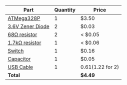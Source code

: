 
Part						| Quantity	| Price          
----------------------------|-----------|-----------
[ATMega328P][m328]			| 1			|   $3.50
[3.6V Zener Diode][zener]	| 2			|   $0.03
[68Ω resistor][r68]			| 2			| < $0.05 
[1.7kΩ resistor][r1.7k]		| 1			| < $0.06
[Switch][switch]			| 1			|   $0.16
[Capacitor][01ufcap]		| 1			|   $0.05
[USB Cable][usb]			| 1			|   $0.61 ($1.22 for 2)
**Total**					| 			| **$4.49**

[m328]:   http://www.mouser.com/ProductDetail/Atmel/ATMEGA328P-PU/?qs=K8BHR703ZXguOQv3sKbWcg%3d%3d
[zener]:  http://www.mouser.com/ProductDetail/Vishay-Semiconductors/TZX3V6B-TR/?qs=sGAEpiMZZMstCHp3EWKGl7RSz%2fWB%252byfUzj1dlaRIOlE%3d
[r68]:    http://www.mouser.com/ProductDetail/KOA-Speer/MF1-4LCT52R680G/?qs=sGAEpiMZZMtlubZbdhIBIBiU%2fdU%2f2aMB1xPBVtNu2R8%3d
[r1.7k]:  http://www.mouser.com/ProductDetail/KOA-Speer/MF1-4DCT52R1691F/?qs=sGAEpiMZZMu61qfTUdNhG%2fDQawzJ6c7PWJhFAzJn3pU%3d
[01ufcap]: http://www.mouser.com/ProductDetail/Kemet/C410C104M5U5TA/?qs=sGAEpiMZZMsh%252b1woXyUXj2z72mclww%2fl0vkmr3Aal0o%3d
[switch]: http://www.mouser.com/ProductDetail/BI-Technologies/SWT6-V7R/?qs=sGAEpiMZZMsgGjVA3toVBFZVAD4DJSz41CiMuGZOmsE%3d
[usb]:    http://www.monoprice.com/products/product.asp?c_id=103&cp_id=10303&cs_id=1030303&p_id=5443&seq=1&format=2
